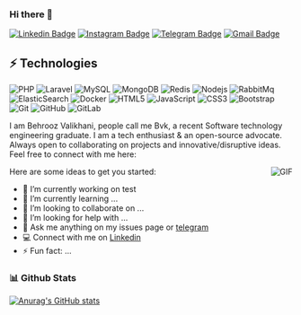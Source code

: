 ### Hi there 👋

[![Linkedin Badge](https://img.shields.io/badge/-behrooz.valikhani-blue?style=flat-square&logo=Linkedin&logoColor=white&link=https://www.linkedin.com/in/behrooz.valikhani/)](https://www.linkedin.com/in/behrooz.valikhani/)
[![Instagram Badge](https://img.shields.io/badge/-behrooz.valikhani-purple?style=flat-square&logo=instagram&logoColor=white&link=https://instagram.com/behrooz.valikhani/)](https://instagram.com/behrooz.valikhani)
[![Telegram Badge](https://img.shields.io/badge/-BvkDev-blue?style=flat-square&logo=Telegram&logoColor=white&link=https://telegram.me/BvkDev/)](https://telegram.me/BvkDev/)
[![Gmail Badge](https://img.shields.io/badge/-behrooz.valikhani@gmail.com-c14438?style=flat-square&logo=Gmail&logoColor=white&link=mailto:behrooz.valikhani@gmail.com)](mailto:behrooz.valikhani@gmail.com)

## ⚡ Technologies

![PHP](https://img.shields.io/badge/-PHP-black?style=flat-square&logo=php)
![Laravel](https://img.shields.io/badge/-Laravel-black?style=flat-square&logo=laravel)
![MySQL](https://img.shields.io/badge/-MySQL-black?style=flat-square&logo=mysql)
![MongoDB](https://img.shields.io/badge/-MongoDB-black?style=flat-square&logo=mongodb)
![Redis](https://img.shields.io/badge/-Redis-black?style=flat-square&logo=Redis)
![Nodejs](https://img.shields.io/badge/-Nodejs-black?style=flat-square&logo=Node.js)
![RabbitMq](https://img.shields.io/badge/-RabbitMq-black?style=flat-square&logo=rabbitmq)
![ElasticSearch](https://img.shields.io/badge/-ElasticSearch-005571?style=flat-square&logo=elasticsearch)
![Docker](https://img.shields.io/badge/-Docker-black?style=flat-square&logo=docker)
![HTML5](https://img.shields.io/badge/-HTML5-E34F26?style=flat-square&logo=html5&logoColor=white)
![JavaScript](https://img.shields.io/badge/-JavaScript-black?style=flat-square&logo=javascript)
![CSS3](https://img.shields.io/badge/-CSS3-1572B6?style=flat-square&logo=css3)
![Bootstrap](https://img.shields.io/badge/-Bootstrap-563D7C?style=flat-square&logo=bootstrap)
![Git](https://img.shields.io/badge/-Git-black?style=flat-square&logo=git)
![GitHub](https://img.shields.io/badge/-GitHub-181717?style=flat-square&logo=github)
![GitLab](https://img.shields.io/badge/-GitLab-FCA121?style=flat-square&logo=gitlab)


I am ‌Behrooz Valikhani, people call me Bvk, a recent Software technology engineering graduate. I am a tech enthusiast & an open-source advocate. Always open to collaborating on projects and innovative/disruptive ideas. Feel free to connect with me here:

<img align="right" alt="GIF" src="https://gist.github.com/Prince-Shivaram/106aa0f37f016eda7ec65de5acb90471/raw/760aff1fe331f8a445d4573aa88fd2ec16e72b83/My-work.gif" />

Here are some ideas to get you started:

- 🔭 I’m currently working on test
- 🌱 I’m currently learning ...
- 👯 I’m looking to collaborate on ...
- 🤔 I’m looking for help with ...
- 💬 Ask me anything on my issues page or [telegram](https://telegram.me/BvkDev)
- :computer: Connect with me on [Linkedin](https://www.linkedin.com/in/behrooz.valikhani)
- ⚡ Fun fact: ...

### 📊 Github Stats
[![Anurag's GitHub stats](https://github-readme-stats.vercel.app/api?username=BehroozBvk&theme=tokyonight&show_icons=true)](https://github.com/anuraghazra/github-readme-stats) 
